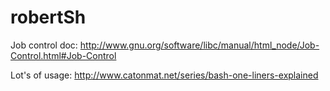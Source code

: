 robertSh
====


Job control doc:
http://www.gnu.org/software/libc/manual/html_node/Job-Control.html#Job-Control

Lot's of usage:
http://www.catonmat.net/series/bash-one-liners-explained
